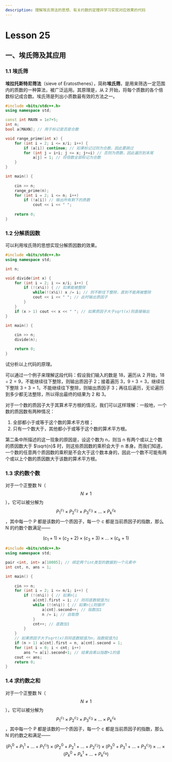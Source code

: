 ```yaml
---
description: 理解埃氏筛法的思想、有关约数的定理并学习实现对应效果的代码
---
```


# Lesson 25

## 一、埃氏筛及其应用

### 1.1 埃氏筛

**埃拉托斯特尼筛法**（sieve of Eratosthenes），简称**埃氏筛**，是用来筛选一定范围内的质数的一种算法，被广泛运用。其原理是，从 2 开始，将每个质数的各个倍数标记成合数。埃氏筛是列出小质数最有效的方法之一。

```cpp
#include <bits/stdc++.h>
using namespace std;

const int MAXN = 1e7+5;
int n;
bool a[MAXN]; // 用于标记是否是合数

void range_prime(int x) {
    for (int i = 2; i <= x/i; i++) {
        if (a[i]) continue; // 如果标记过则为合数，因此要跳过
        for (int j = i+i; j <= x; j+=i) // 否则为质数，因此遍历到末尾
            a[j] = 1; // 将倍数全部标记为合数
    }
}

int main() {
    
    cin >> n;
    range_prime(n);
    for (int i = 2; i <= n; i++)
        if (!a[i]) // 输出所有剩下的质数
            cout << i << " ";
    
	return 0;
}
```

### 1.2 分解质因数

可以利用埃氏筛的思想实现分解质因数的效果。

```cpp
#include <bits/stdc++.h>
using namespace std;

int n;

void divide(int x) {
    for (int i = 2; i <= x/i; i++) {
        if (!(x%i)) { // 如果能被整除
            while(!(x%i)) x /= i; // 则不断往下整除，直到不能再被整除
            cout << i << " "; // 此时输出质因子
        }
    }
    if (x > 1) cout << x << " "; // 如果质因子大于sqrt(x)则直接输出
}

int main() {
    
    cin >> n;
    divide(n);

	return 0;
}
```

试分析以上代码的原理。

可以通过一个例子来理解这段代码：假设我们输入的数是 18，遍历从 2 开始，$18\div 2=9$，不能继续往下整除，则输出质因子 2；接着遍历 3，$9\div 3 = 3$，继续往下整除 $3\div 3 = 1$，不能继续往下整除，则输出质因子 3；再往后遍历，无论遍历到多少都无法整除，所以得出最终的结果为 2 和 3。

对于一个数的质因子大于其算术平方根的情况，我们可以这样理解：一般地，一个数的质因数有两种情况：

1. 全部都小于或等于这个数的算术平方根；
2. 只有一个数大于，其他都小于或等于这个数的算术平方根。

第二条中所描述的这一现象的原因是，设这个数为 n，则当 n 有两个或以上个数的质因数大于 $\sqrt{n}$ 时，则这些质因数的乘积会大于 n 本身。而我们知道，一个数的任意两个质因数的乘积是不会大于这个数本身的，因此一个数不可能有两个或以上个数的质因数大于该数的算术平方根。

### 1.3 求约数个数

对于一个正整数 N（$$N\ne 1$$），它可以被分解为 $$P^{c_{1}}_{1} \times P^{c_{2}}_{2} \times P^{c_{3}}_{3} \times \dots \times P^{c_{k}}_{k}$$，其中每一个 P 都是该数的一个质因子，每一个 c 都是当前质因子的指数，那么 N 的约数个数满足——

$$
(c_{1} + 1) \times (c_{2} + 2) \times (c_{3} + 3) \times \dots \times (c_{k} + 1)
$$

```cpp
#include <bits/stdc++.h>
using namespace std;

pair <int, int> a[10005]; // 绑定两个int类型的数据到一个元素中
int cnt, n, ans = 1;

int main() {
    
    cin >> n;
    for (int i = 2; i <= n/i; i++) {
        if (!(n%i)) { // 如果n|i
            a[cnt].first = i; // 则将底数赋值为i
            while (!(n%i)) { // 如果n|i则循环
                a[cnt].second++; // 指数加1
                n /= i; // 自取商
            }
            cnt++; // 底数加1
        }
    }
    // 如果质因子大于sqrt(x)则将底数赋值为n，指数赋值为1
    if (n > 1) a[cnt].first = n, a[cnt].second = 1;
    for (int i = 0; i < cnt; i++)
        ans *= a[i].second+1; // 结果自乘以指数+1的值
    cout << ans;
	return 0;
}
```

### 1.4 求约数之和

对于一个正整数 N（$$N\ne 1$$），它可以被分解为 $$P^{c_{1}}_{1} \times P^{c_{2}}_{2} \times P^{c_{3}}_{3} \times \dots \times P^{c_{k}}_{k}$$，其中每一个 P 都是该数的一个质因子，每一个 c 都是当前质因子的指数，那么 N 的约数之和满足——

$$
(P^{0}_{1} + P^{1}_{1} + \dots + P^{c_{1}}_{1}) \times (P^{0}_{2} + P^{1}_{2} + \dots + P^{c_{2}}_{2}) \times (P^{0}_{3} + P^{1}_{3} + \dots + P^{c_{3}}_{3}) \times \dots \times (P^{0}_{k} + P^{1}_{k} + \dots + P^{c_{k}}_{k})
$$
